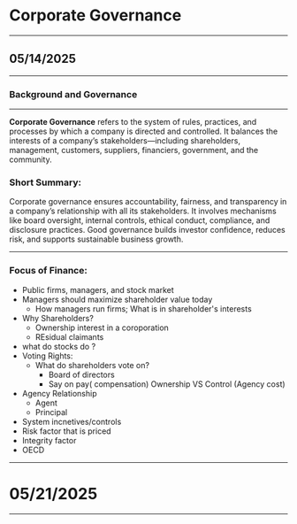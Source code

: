# Corporate Governance

----

## 05/14/2025

----

### Background and Governance

----

**Corporate Governance** refers to the system of rules, practices, and processes by which a company is directed and controlled. It balances the interests of a company’s stakeholders—including shareholders, management, customers, suppliers, financiers, government, and the community.

### **Short Summary:**

Corporate governance ensures accountability, fairness, and transparency in a company’s relationship with all its stakeholders. It involves mechanisms like board oversight, internal controls, ethical conduct, compliance, and disclosure practices. Good governance builds investor confidence, reduces risk, and supports sustainable business growth.

----

### Focus of Finance:

- Public firms, managers, and stock market
- Managers should maximize shareholder value today
  - How managers run firms; What is in shareholder's interests
- Why Shareholders?
  - Ownership interest in a coroporation
  - REsidual claimants
- what do stocks do ?
- Voting Rights:
    - What do shareholders vote on?
      - Board of directors
      - Say on pay( compensation)
 Ownership VS Control (Agency cost)
- Agency Relationship
  - Agent
  - Principal
- System incnetives/controls
- Risk factor that is priced
- Integrity factor
- OECD 

----

# 05/21/2025

----



